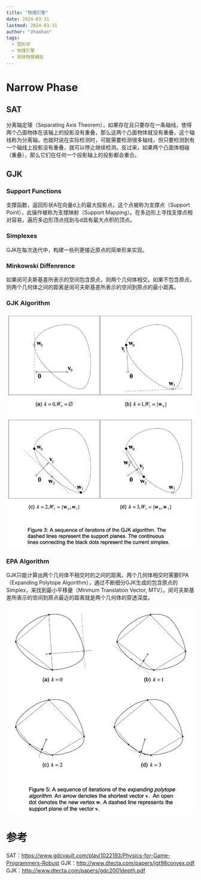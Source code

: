 ```yaml
---
title: "物理引擎"
date: 2024-03-31
lastmod: 2024-03-31
author: "zhaohan"
tags:
  - 图形学
  - 物理引擎
  - 刚体物理模拟
---
```


# Narrow Phase

## SAT

分离轴定理（Separating Axis Theorem），如果存在且只要存在一条轴线，使得两个凸面物体在该轴上的投影没有重叠，那么这两个凸面物体就没有重叠，这个轴线称为分离轴。也就时说在实际检测时，可能需要检测很多轴线，但只要检测到有一个轴线上投影没有重叠，就可以停止继续检测。反过来，如果两个凸面体相碰（重叠），那么它们在任何一个投影轴上的投影都会重合。


## GJK

### Support Functions

支撑函数，返回形状A在向量d上的最大投影点，这个点被称为支撑点（Support Point），此操作被称为支撑映射（Support Mapping）。在多边形上寻找支撑点相对容易，遍历多边形顶点找到与d具有最大点积的顶点。

### Simplexes

GJK在每次迭代中，构建一些列更接近原点的简单形来实现。

### Minkowski Diffenrence

如果闵可夫斯基差所表示的空间包含原点，则两个几何体相交。如果不包含原点，则两个几何体之间的距离是闵可夫斯基差所表示的空间到原点的最小距离。

### GJK Algorithm

![](/content/posts/tech/graphics/pic/GJK-Algorithm.png)

### EPA Algorithm

GJK只能计算出两个几何体不相交时的之间的距离。两个几何体相交时需要EPA（Expanding Polytope Algorithm），通过不断细分GJK生成的包含原点的Simplex，来找到最小平移量（Minmum Translation Vector, MTV）。闵可夫斯基差所表示的空间到原点最近的距离就是两个几何体的穿透深度。

![](/content/posts/tech/graphics/pic/EPA-Algorithm.png)


# 参考
SAT：https://www.gdcvault.com/play/1022193/Physics-for-Game-Programmers-Robust
GJK：http://www.dtecta.com/papers/jgt98convex.pdf
GJK：http://www.dtecta.com/papers/gdc2001depth.pdf

